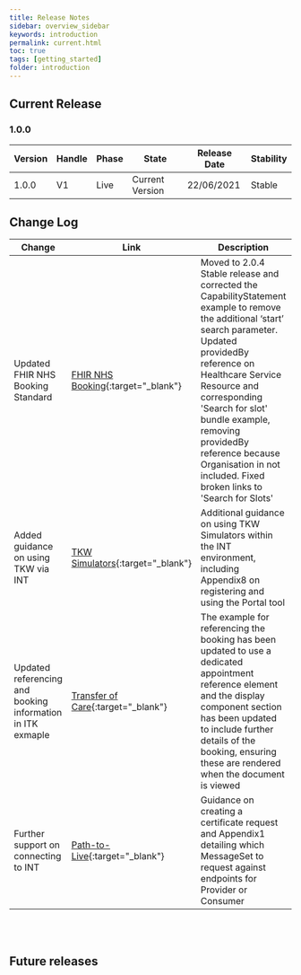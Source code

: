 ```yaml
---
title: Release Notes
sidebar: overview_sidebar
keywords: introduction
permalink: current.html
toc: true
tags: [getting_started]
folder: introduction
---
```


## Current Release

### 1.0.0

Version | Handle  | Phase             | State           | Release Date | Stability
--------|---------|-------------------|-----------------|--------------|----------------
1.0.0   | V1     | Live | Current Version | 22/06/2021   | Stable

## Change Log

Change                                    | Link                                                                                                                 | Description                                                                                                                          | Impact           
------------------------------------------|----------------------------------------------------------------------------------------------------------------------|--------------------------------------------------------------------------------------------------------------------------------------|:-----------------------------------------------------------------------------------------------------------------------:|
Updated FHIR NHS Booking Standard         | [FHIR NHS Booking](https://developer.nhs.uk/apis/nhsbooking-2.0.4/overview_release_notes.html){:target="\_blank"}    | Moved to 2.0.4 Stable release and corrected the CapabilityStatement example to remove the additional ‘start’ search parameter. Updated providedBy reference on Healthcare Service Resource and corresponding 'Search for slot' bundle example, removing providedBy reference because Organisation in not included. Fixed broken links to 'Search for Slots'         | <mark style="background-color: LightGreen">non-breaking</mark>
Added guidance on using TKW via INT       | [TKW Simulators](sims_install.html){:target="\_blank"}    | Additional guidance on using TKW Simulators within the INT environment, including Appendix8 on registering and using the Portal tool         | <mark style="background-color: LightGreen">non-breaking</mark>
Updated referencing and booking information in ITK exmaple        | [Transfer of Care](fs_xfercare.html){:target="\_blank"}    | The example for referencing the booking has been updated to use a dedicated appointment reference element and the display component section has been updated to include further details of the booking, ensuring these are rendered when the document is viewed | <mark style="background-color: LightGreen">non-breaking</mark> 
Further support on connecting to INT      | [Path-to-Live](dep_devptl.html){:target="\_blank"}    | Guidance on creating a certificate request and Appendix1 detailing which MessageSet to request against endpoints for Provider or Consumer    | <mark style="background-color: LightGreen">non-breaking</mark>

<br>
<br>

## Future releases

